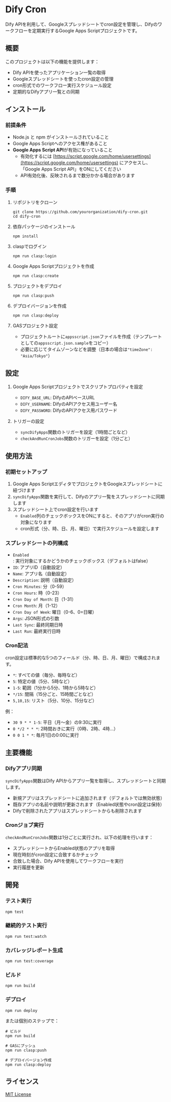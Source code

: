 # Dify Cron

Dify APIを利用して、Googleスプレッドシートでcron設定を管理し、Difyのワークフローを定期実行するGoogle Apps Scriptプロジェクトです。

## 概要

このプロジェクトは以下の機能を提供します：

- Dify APIを使ったアプリケーション一覧の取得
- Googleスプレッドシートを使ったcron設定の管理
- cron形式でのワークフロー実行スケジュール設定
- 定期的なDifyアプリ一覧との同期

## インストール

### 前提条件

- Node.js と npm がインストールされていること
- Google Apps Scriptへのアクセス権があること
- **Google Apps Script API**が有効になっていること
  - 有効化するには [https://script.google.com/home/usersettings](https://script.google.com/home/usersettings) にアクセスし、「Google Apps Script API」をONにしてください
  - API有効化後、反映されるまで数分かかる場合があります

### 手順

1. リポジトリをクローン
   ```
   git clone https://github.com/yourorganization/dify-cron.git
   cd dify-cron
   ```

2. 依存パッケージのインストール
   ```
   npm install
   ```

3. claspでログイン
   ```
   npm run clasp:login
   ```

4. Google Apps Scriptプロジェクトを作成
   ```
   npm run clasp:create
   ```

5. プロジェクトをデプロイ
   ```
   npm run clasp:push
   ```

6. デプロイバージョンを作成
   ```
   npm run clasp:deploy
   ```

7. GASプロジェクト設定
   - プロジェクトルートに`appsscript.json`ファイルを作成（テンプレートとしての`appsscript.json.sample`をコピー）
   - 必要に応じてタイムゾーンなどを調整（日本の場合は`"timeZone": "Asia/Tokyo"`）

## 設定

1. Google Apps Scriptプロジェクトでスクリプトプロパティを設定
   - `DIFY_BASE_URL`: DifyのAPIベースURL
   - `DIFY_USERNAME`: DifyのAPIアクセス用ユーザー名
   - `DIFY_PASSWORD`: DifyのAPIアクセス用パスワード

2. トリガーの設定
   - `syncDifyApps`関数のトリガーを設定（1時間ごとなど）
   - `checkAndRunCronJobs`関数のトリガーを設定（1分ごと）

## 使用方法

### 初期セットアップ

1. Google Apps ScriptエディタでプロジェクトをGoogleスプレッドシートに紐づけます
2. `syncDifyApps`関数を実行して、Difyのアプリ一覧をスプレッドシートに同期します
3. スプレッドシート上でcron設定を行います
   - `Enabled`列のチェックボックスをONにすると、そのアプリがcron実行の対象になります
   - cron形式（分、時、日、月、曜日）で実行スケジュールを設定します

### スプレッドシートの列構成

- `Enabled`: 実行対象にするかどうかのチェックボックス（デフォルトはfalse）
- `ID`: アプリID（自動設定）
- `Name`: アプリ名（自動設定）
- `Description`: 説明（自動設定）
- `Cron Minutes`: 分（0-59）
- `Cron Hours`: 時（0-23）
- `Cron Day of Month`: 日（1-31）
- `Cron Month`: 月（1-12）
- `Cron Day of Week`: 曜日（0-6、0=日曜）
- `Args`: JSON形式の引数
- `Last Sync`: 最終同期日時
- `Last Run`: 最終実行日時

### Cron記法

cron設定は標準的な5つのフィールド（分、時、日、月、曜日）で構成されます。

- `*`: すべての値（毎分、毎時など）
- `5`: 特定の値（5分、5時など）
- `1-5`: 範囲（1分から5分、1時から5時など）
- `*/15`: 間隔（15分ごと、15時間ごとなど）
- `5,10,15`: リスト（5分、10分、15分など）

例：
- `30 9 * * 1-5`: 平日（月〜金）の9:30に実行
- `0 */2 * * *`: 2時間おきに実行（0時、2時、4時...）
- `0 0 1 * *`: 毎月1日の0:00に実行

## 主要機能

### Difyアプリ同期

`syncDifyApps`関数はDify APIからアプリ一覧を取得し、スプレッドシートと同期します。
- 新規アプリはスプレッドシートに追加されます（デフォルトでは無効状態）
- 既存アプリの名前や説明が更新されます（Enabled状態やcron設定は保持）
- Difyで削除されたアプリはスプレッドシートからも削除されます

### Cronジョブ実行

`checkAndRunCronJobs`関数は1分ごとに実行され、以下の処理を行います：
- スプレッドシートからEnabled状態のアプリを取得
- 現在時刻がcron設定に合致するかチェック
- 合致した場合、Dify APIを使用してワークフローを実行
- 実行履歴を更新

## 開発

### テスト実行

```
npm test
```

### 継続的テスト実行

```
npm run test:watch
```

### カバレッジレポート生成

```
npm run test:coverage
```

### ビルド

```
npm run build
```

### デプロイ

```
npm run deploy
```

または個別のステップで：

```
# ビルド
npm run build

# GASにプッシュ
npm run clasp:push

# デプロイバージョン作成
npm run clasp:deploy
```

## ライセンス

[MIT License](LICENSE)